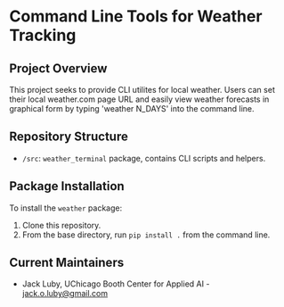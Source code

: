 # Command Line Tools for Weather Tracking

## Project Overview
This project seeks to provide CLI utilites for local weather. Users can set their local weather.com page URL and easily view weather forecasts in graphical form by typing 'weather N_DAYS' into the command line.

## Repository Structure
 * `/src`: `weather_terminal` package, contains CLI scripts and helpers.

## Package Installation
 To install the `weather` package:
 1. Clone this repository. 
 2. From the base directory, run `pip install .` from the command line.

## Current Maintainers
 * Jack Luby, UChicago Booth Center for Applied AI - jack.o.luby@gmail.com
